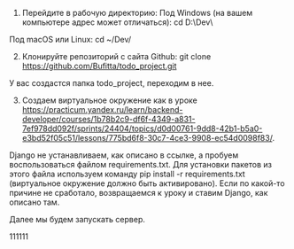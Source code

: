 1. Перейдите в рабочую директорию:
Под Windows (на вашем компьютере адрес может отличаться):
cd D:\Dev\

Под macOS или Linux:
cd ~/Dev/

2. Клонируйте репозиторий с сайта Github:
git clone https://github.com/Bufitta/todo_project.git

У вас создастся папка todo_project, переходим в нее.

3. Создаем виртуальное окружение как в уроке https://practicum.yandex.ru/learn/backend-developer/courses/1b78b2c9-df6f-4349-a831-7ef978dd092f/sprints/24404/topics/d0d00761-9dd8-42b1-b5a0-e3bd52f05c51/lessons/775bd6f8-30c7-4ce3-9908-ec54d0098f83/.

Django не устанавливаем, как описано в ссылке, а пробуем воспользоваться файлом requirements.txt. 
Для установки пакетов из этого файла используем команду pip install -r requirements.txt (виртуальное окружение должно быть активировано).
Если по какой-то причине не сработало, возвращаемся к уроку и ставим Django, как описано там.

Далее мы будем запускать сервер.

111111